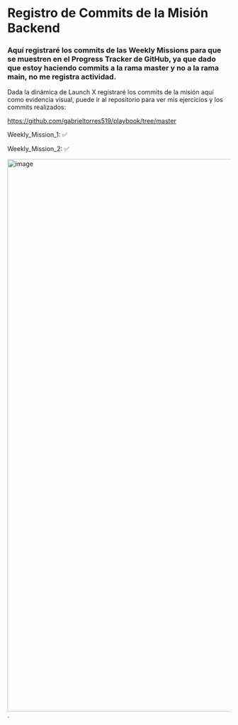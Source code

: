 # Registro de Commits de la Misión Backend

### Aquí registraré los commits de las Weekly Missions para que se muestren en el Progress Tracker de GitHub, ya que dado que estoy haciendo commits a la rama master y no a la rama main, no me registra actividad. 


Dada la dinámica de Launch X registraré los commits de la misión aquí como evidencia visual, puede ir al repositorio para ver mis ejercicios y los commits realizados:

https://github.com/gabrieltorres519/playbook/tree/master


Weekly_Mission_1: ✅

Weekly_Mission_2: ✅
 

<img width="1247" alt="image" src="https://user-images.githubusercontent.com/17634377/159151704-8949639b-ae5f-405a-a8b8-8d97f3f150cd.png">.
